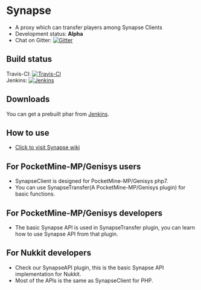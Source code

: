 # Synapse
* A proxy which can transfer players among Synapse Clients
* Development status: **Alpha**
* Chat on Gitter: [![Gitter](https://img.shields.io/gitter/room/iTXTech/Synapse.svg)](https://gitter.im/iTXTech/Synapse?utm_source=badge&utm_medium=badge&utm_campaign=pr-badge)

## Build status
Travis-CI: [![Travis-CI](https://img.shields.io/travis/iTXTech/Synapse/master.svg)](https://travis-ci.org/iTXTech/Synapse)  
Jenkins: [![Jenkins](https://img.shields.io/jenkins/s/http/jenkins.mcper.cn/Synapse.svg)](https://jenkins.mcper.cn/job/Synapse/) 

## Downloads
You can get a prebuilt phar from [Jenkins](https://jenkins.mcper.cn/job/Synapse/).

## How to use
* [Click to visit Synapse wiki](https://github.com/iTXTech/Synapse/wiki)

## For PocketMine-MP/Genisys users
* SynapseClient is designed for PocketMine-MP/Genisys php7.
* You can use SynapseTransfer(A PocketMine-MP/Genisys plugin) for basic functions.

## For PocketMine-MP/Genisys developers
* The basic Synapse API is used in SynapseTransfer plugin, you can learn how to use Synapse API from that plugin.

## For Nukkit developers
* Check our SynapseAPI plugin, this is the basic Synapse API implementation for Nukkit.
* Most of the APIs is the same as SynapseClient for PHP.